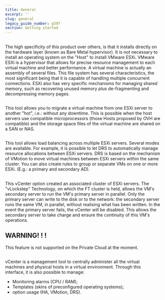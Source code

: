 ```yaml
---
title: General
excerpt: ''
slug: general
legacy_guide_number: g597
section: Getting started
---
```



## 
The high specificity of this product over others, is that it installs directly on the hardware layer (known as Bare Metal hypervisor). It is not necessary to install an operating system
on the "Host" to install VMware ESXi.
VMware ESXi is a hypervisor that allows for precise resource management to each virtual machine and better performance.
A virtual machine is actually an assembly of several files.
This file system has several characteristics, the most significant being that it is capable of handling
multiple concurrent connections.
ESXi also has very specific mechanisms for managing shared memory, such as recovering unused memory plus de-fragmenting and decompressing memory pages.


## 
This tool allows you to migrate a virtual machine from one ESXi server to another "hot", i.e.: without any downtime. This is possible when the host servers use compatible microprocessors (those Hosts proposed by OVH are compatible) and the storage space files of the virtual machine are shared on a SAN or NAS.


## 
This tool allows load balancing across multiple ESXi servers.
Several modes are available. For example, it is possible to let DRS to automatically manage resource allocations between ESXi servers.
DRS is based on the mechanism of VMotion to move virtual machines between ESXi servers within the same cluster. You can also create rules to group or separate VMs on one or more ESXi. (E.g.: a primary and secondary AD).


## 
This vCenter option created an associated cluster of ESXi servers.
The "vLockstep" Technology, on which the FT cluster is held, allows the VM's secondary server to run the VM's primary server in parallel. Only the primary server can write to the disk or to the network: the secondary server runs the same VM, in parallel, without realising what has been written.
In the event the primary server fails, the vCenter will be disabled. This allows the secondary server to take charge and ensure the continuity of this VM's operations.

## WARNING! ! !
This feature is not supported on the Private Cloud at the moment.


## 
vCenter is a management tool to centrally administer all the virtual machines and physical hosts in a virtual environment. Through this interface, it is also possible to manage:

- Monitoring alarms (CPU / RAM);
- Templates (skins of preconfigured operating systems);
- option usage (HA, VMotion, DRS).



